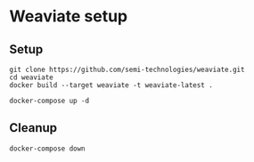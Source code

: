 # Weaviate setup

## Setup
```{bash}
git clone https://github.com/semi-technologies/weaviate.git
cd weaviate
docker build --target weaviate -t weaviate-latest .

docker-compose up -d
```

## Cleanup
```{bash}
docker-compose down
```
